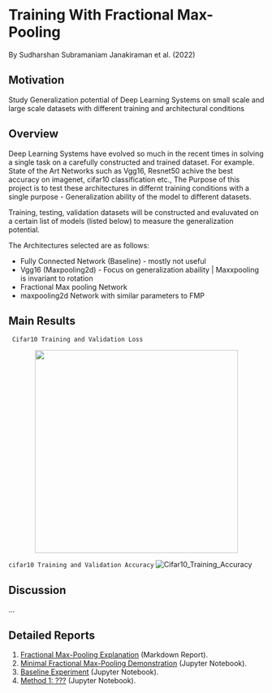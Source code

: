 # Training With Fractional Max-Pooling

By Sudharshan Subramaniam Janakiraman et al. (2022)

## Motivation

Study Generalization potential of Deep Learning Systems on small scale and large scale datasets with different training and architectural conditions

## Overview

Deep Learning Systems have evolved so much in the recent times in solving a single task on a carefully constructed and trained dataset. For example. State of the Art Networks such as Vgg16, Resnet50 achive the best accuracy on imagenet, cifar10 classification etc., The Purpose of this project is to test these architectures in differnt training conditions with a single purpose - Generalization ability of the model to different datasets.

Training, testing, validation datasets will be constructed and evaluvated on a certain list of models (listed below) to measure the generalization potential.

The Architectures selected are as follows:
- Fully Connected Network (Baseline) - mostly not useful
- Vgg16 (Maxpooling2d) - Focus on generalization abaility | Maxxpooling is invariant to rotation
- Fractional Max pooling Network 
- maxpooling2d Network with similar parameters to FMP

## Main Results

``` Cifar10 Training and Validation Loss```

<center><img src="pics/metric_loss_cifar10.png" width="400" height="400" /></center>
<!-- ![Cifar10_Training_Loss](pics/metric_loss_cifar10.png =250x250) -->

``` cifar10 Training and Validation Accuracy ```
![Cifar10_Training_Accuracy](pics/metric_accuracy_cifar10.png)

## Discussion

...

## Detailed Reports


 1. [Fractional Max-Pooling Explanation](reports/frac_max_pooling_explanation.md) (Markdown Report).
 2. [Minimal Fractional Max-Pooling Demonstration](reports/min_frac_max_pooling_demo.ipynb) (Jupyter Notebook).
 3. [Baseline Experiment](reports/baseline_experiment.ipynb) (Jupyter Notebook).
 4. [Method 1: ???](reports/method1_experiment.ipynb) (Jupyter Notebook).
